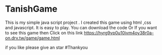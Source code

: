 # TanishGame
  This is my simple java script project . I created this game using html ,css and javascript. It is easy to play. 
  You can download the code Or If you want to see this game then Click on this link
  https://hyrg9vp0u10ivm4oy38r0a-on.drv.tw/game/game.html
  
   if you like please give an star
 #Thankyou
